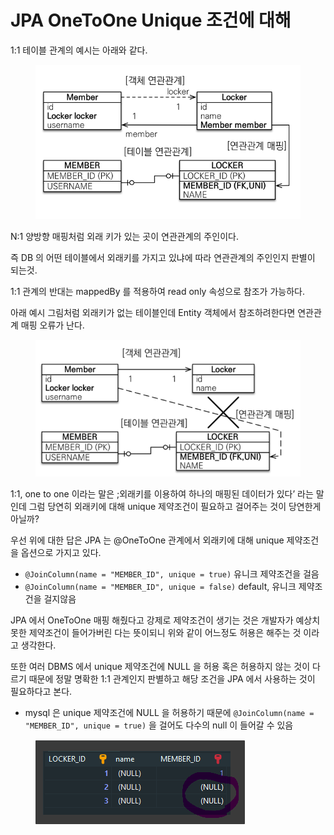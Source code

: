 # JPA OneToOne Unique 조건에 대해



1:1 테이블 관계의 예시는 아래와 같다.

<figure><img src="../../.gitbook/assets/image.png" alt=""><figcaption></figcaption></figure>

N:1 양방향 매핑처럼 외래 키가 있는 곳이 연관관계의 주인이다.

즉 DB 의 어떤 테이블에서 외래키를 가지고 있냐에 따라 연관관계의 주인인지 판별이 되는것.

1:1 관계의 반대는 mappedBy 를 적용하여 read only 속성으로 참조가 가능하다.

아래 예시 그림처럼 외래키가 없는 테이블인데 Entity 객체에서 참조하려한다면 연관관계 매핑 오류가 난다.

<figure><img src="../../.gitbook/assets/image (3).png" alt=""><figcaption></figcaption></figure>

1:1, one to one 이라는 말은 ;외래키를 이용하여 하나의 매핑된 데이터가 있다’ 라는 말인데 그럼 당연히 외래키에 대해 unique 제약조건이 필요하고 걸어주는 것이 당연한게 아닐까?

우선 위에 대한 답은 JPA 는 @OneToOne 관계에서 외래키에 대해 unique 제약조건을 옵션으로 가지고 있다.

* `@JoinColumn(name = "MEMBER_ID", unique = true)` 유니크 제약조건을 걸음
* `@JoinColumn(name = "MEMBER_ID", unique = false)` default, 유니크 제약조건을 걸지않음

JPA 에서 OneToOne 매핑 해줬다고 강제로 제약조건이 생기는 것은 개발자가 예상치 못한 제약조건이 들어가버린 다는 뜻이되니 위와 같이 어느정도 허용은 해주는 것 이라고 생각한다.

또한 여러 DBMS 에서 unique 제약조건에 NULL 을 허용 혹은 허용하지 않는 것이 다르기 때문에 정말 명확한 1:1 관계인지 판별하고 해당 조건을 JPA 에서 사용하는 것이 필요하다고 본다.

* mysql 은 unique 제약조건에 NULL 을 허용하기 때문에 `@JoinColumn(name = "MEMBER_ID", unique = true)` 을 걸어도 다수의 null 이 들어갈 수 있음

<figure><img src="../../.gitbook/assets/image (6).png" alt=""><figcaption></figcaption></figure>
